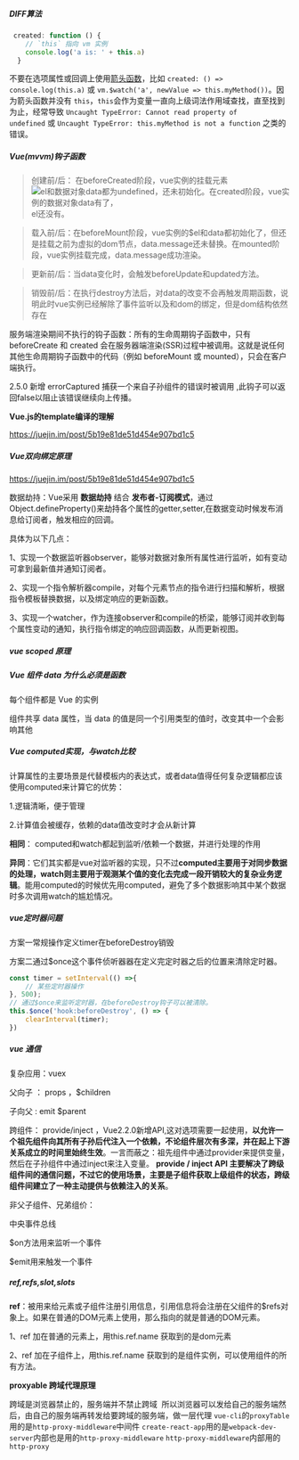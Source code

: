 ##### DIFF算法



```js 
 created: function () {
    // `this` 指向 vm 实例
    console.log('a is: ' + this.a)
  }
```

不要在选项属性或回调上使用[箭头函数](https://developer.mozilla.org/zh-CN/docs/Web/JavaScript/Reference/Functions/Arrow_functions)，比如 `created: () => console.log(this.a)` 或 `vm.$watch('a', newValue => this.myMethod())`。因为箭头函数并没有 `this`，`this`会作为变量一直向上级词法作用域查找，直至找到为止，经常导致 `Uncaught TypeError: Cannot read property of undefined` 或 `Uncaught TypeError: this.myMethod is not a function` 之类的错误。 

##### Vue(mvvm)钩子函数

> 创建前/后： 在beforeCreated阶段，vue实例的挂载元素![el和数据对象data都为undefined，还未初始化。在created阶段，vue实例的数据对象data有了，](https://juejin.im/equation?tex=el%E5%92%8C%E6%95%B0%E6%8D%AE%E5%AF%B9%E8%B1%A1data%E9%83%BD%E4%B8%BAundefined%EF%BC%8C%E8%BF%98%E6%9C%AA%E5%88%9D%E5%A7%8B%E5%8C%96%E3%80%82%E5%9C%A8created%E9%98%B6%E6%AE%B5%EF%BC%8Cvue%E5%AE%9E%E4%BE%8B%E7%9A%84%E6%95%B0%E6%8D%AE%E5%AF%B9%E8%B1%A1data%E6%9C%89%E4%BA%86%EF%BC%8C)el还没有。

> 载入前/后：在beforeMount阶段，vue实例的$el和data都初始化了，但还是挂载之前为虚拟的dom节点，data.message还未替换。在mounted阶段，vue实例挂载完成，data.message成功渲染。

> 更新前/后：当data变化时，会触发beforeUpdate和updated方法。

> 销毁前/后：在执行destroy方法后，对data的改变不会再触发周期函数，说明此时vue实例已经解除了事件监听以及和dom的绑定，但是dom结构依然存在

 

服务端渲染期间不执行的钩子函数：所有的生命周期钩子函数中，只有 beforeCreate 和 created 会在服务器端渲染(SSR)过程中被调用。这就是说任何其他生命周期钩子函数中的代码（例如 beforeMount 或 mounted），只会在客户端执行。 

2.5.0 新增 errorCaptured 捕获一个来自子孙组件的错误时被调用 ,此钩子可以返回false以阻止该错误继续向上传播。 

**Vue.js的template编译的理解** 

<https://juejin.im/post/5b19e81de51d454e907bd1c5> 

##### Vue双向绑定原理

<https://juejin.im/post/5b19e81de51d454e907bd1c5> 

数据劫持：Vue采用 **数据劫持** 结合 **发布者-订阅模式**，通过Object.defineProperty()来劫持各个属性的getter,setter,在数据变动时候发布消息给订阅者，触发相应的回调。

具体为以下几点：

1、实现一个数据监听器observer，能够对数据对象所有属性进行监听，如有变动可拿到最新值并通知订阅者。

2、实现一个指令解析器compile，对每个元素节点的指令进行扫描和解析，根据指令模板替换数据，以及绑定响应的更新函数。

3、实现一个watcher，作为连接observer和compile的桥梁，能够订阅并收到每个属性变动的通知，执行指令绑定的响应回调函数，从而更新视图。

##### vue scoped 原理

##### Vue 组件 data 为什么必须是函数 

每个组件都是 Vue 的实例 

组件共享 data 属性，当 data 的值是同一个引用类型的值时，改变其中一个会影响其他 

##### Vue computed实现，与watch比较

计算属性的主要场景是代替模板内的表达式，或者data值得任何复杂逻辑都应该使用computed来计算它的优势：

1.逻辑清晰，便于管理

2.计算值会被缓存，依赖的data值改变时才会从新计算

**相同**： computed和watch都起到监听/依赖一个数据，并进行处理的作用 

**异同**：它们其实都是vue对监听器的实现，只不过**computed主要用于对同步数据的处理，watch则主要用于观测某个值的变化去完成一段开销较大的复杂业务逻辑**。能用computed的时候优先用computed，避免了多个数据影响其中某个数据时多次调用watch的尴尬情况。

##### vue定时器问题

方案一常规操作定义timer在beforeDestroy销毁

方案二通过$once这个事件侦听器器在定义完定时器之后的位置来清除定时器。 

```js
const timer = setInterval(() =>{                    
    // 某些定时器操作                
}, 500);            
// 通过$once来监听定时器，在beforeDestroy钩子可以被清除。
this.$once('hook:beforeDestroy', () => {            
    clearInterval(timer);                                    
})
```

##### vue 通信

复杂应用：vuex

父向子  ： props   ，$children

子向父   :   emit    $parent

跨组件： provide/inject ，Vue2.2.0新增API,这对选项需要一起使用，**以允许一个祖先组件向其所有子孙后代注入一个依赖，不论组件层次有多深，并在起上下游关系成立的时间里始终生效**。一言而蔽之：祖先组件中通过provider来提供变量，然后在子孙组件中通过inject来注入变量。 **provide / inject API 主要解决了跨级组件间的通信问题，不过它的使用场景，主要是子组件获取上级组件的状态，跨级组件间建立了一种主动提供与依赖注入的关系**。

非父子组件、兄弟组价：

中央事件总线

$on方法用来监听一个事件

$emit用来触发一个事件

##### ref,refs,slot,slots

**ref**：被用来给元素或子组件注册引用信息，引用信息将会注册在父组件的$refs对象上。如果在普通的DOM元素上使用，那么指向的就是普通的DOM元素。 

1、ref 加在普通的元素上，用this.ref.name 获取到的是dom元素 

2、ref 加在子组件上，用this.ref.name 获取到的是组件实例，可以使用组件的所有方法。 

 **proxyable  跨域代理原理**

跨域是浏览器禁止的，服务端并不禁止跨域  所以浏览器可以发给自己的服务端然后，由自己的服务端再转发给要跨域的服务端，做一层代理 `vue-cli`的`proxyTable`用的是`http-proxy-middleware`中间件 `create-react-app`用的是`webpack-dev-server`内部也是用的`http-proxy-middleware` `http-proxy-middleware`内部用的`http-proxy` 

